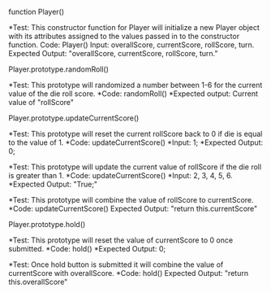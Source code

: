 <Describe> function Player()

*Test: This constructor function for Player will initialize a new Player object with its attributes assigned to the values passed in to the constructor function.
Code: Player()
Input: overallScore, currentScore, rollScore, turn.
Expected Output: "overallScore, currentScore, rollScore, turn."

<Describe> Player.prototype.randomRoll()

*Test: This prototype will randomized a number between 1-6 for the current value of the die roll score.
*Code: randomRoll()
*Expected output: Current value of "rollScore"

<Describe> Player.prototype.updateCurrentScore()

*Test: This prototype will reset the current rollScore back to 0 if die is equal to the value of 1.
*Code: updateCurrentScore()
*Input: 1;
*Expected Output: 0;

*Test: This prototype will update the current value of rollScore if the die roll is greater than 1.
*Code: updateCurrentScore()
*Input: 2, 3, 4, 5, 6.
*Expected Output: "True;"

*Test: This prototype will combine the value of rollScore to currentScore.
*Code: updateCurrentScore()
Expected Output: "return this.currentScore"

<Describe> Player.prototype.hold()

*Test: This prototype will reset the value of currentScore to 0 once submitted.
*Code: hold()
*Expected Output: 0;

*Test: Once hold button is submitted it will combine the value of currentScore with overallScore.
*Code: hold()
Expected Output: "return this.overallScore"
